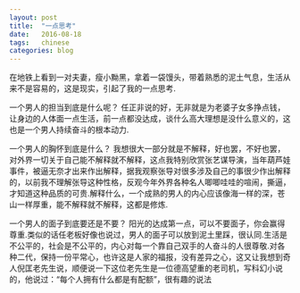 ```yaml
---
layout: post
title:  "一点思考"
date:   2016-08-18
tags:   chinese 
categories: blog 
---
```

   在地铁上看到一对夫妻，瘦小黝黑，拿着一袋馒头，带着熟悉的泥土气息，生活从来不是容易的，这是现实，引起了我的一点思考.

   一个男人的担当到底是什么呢？
   任正非说的好，无非就是为老婆子女多挣点钱，让身边的人体面一点生活，前一点都没达成，谈什么高大理想是没什么意义的，这也是一个男人持续奋斗的根本动力.

   一个男人的胸怀到底是什么？
   我想很大一部分就是不解释，好也罢，不好也罢，对外界一切关于自己能不解释就不解释，这点我特别欣赏张艺谋导演，当年葫芦娃事件，被逼无奈才出来作出解释，据我观察张导对很多涉及自己的事很少作出解释的，以前我不理解张导这种性格，反观今年外界各种名人唧唧哇哇的喧闹，撕逼，才知道这种品质的可贵.解释什么，一个成熟的男人的内心应该像海一样的深，苍山一样厚重，能不解释就不解释，这都是修炼.

   一个男人的面子到底要还是不要？
   阳光的达成第一点，可以不要面子，你会赢得尊重.类似的话任老板好像也说过，男人的面子可以放到泥土里踩，很认同.生活是不公平的，社会是不公平的，内心对每一个靠自己双手的人奋斗的人很尊敬.对各种二代，保持一份平常心，也许这是人家的福报，没有差异之心，这又让我想到奇人倪匡老先生说，顺便说一下这位老先生是一位德高望重的老司机，写科幻小说的，他说过：“每个人拥有什么都是有配额”，很有趣的说法
